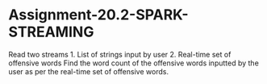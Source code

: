 # Assignment-20.2-SPARK-STREAMING
Read two streams 1. List of strings input by user 2. Real-time set of offensive words Find the word count of the offensive words inputted by the user as per the real-time set of offensive words.
